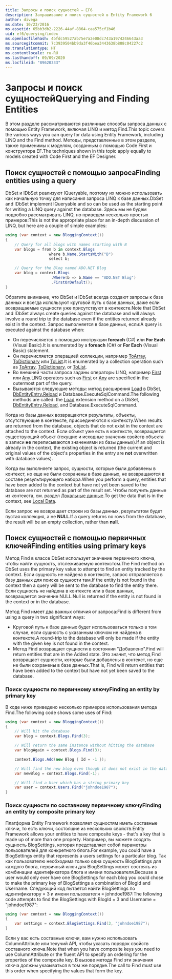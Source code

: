 ```yaml
---
title: Запросы и поиск сущностей — EF6
description: Запрашивание и поиск сущностей в Entity Framework 6
author: divega
ms.date: 10/23/2016
ms.assetid: 65bb3db2-2226-44af-8864-caa575cf1b46
uid: ef6/querying/index
ms.openlocfilehash: 4bfdc59527ab75e7a2e08dc743a1974246643aa3
ms.sourcegitcommit: 7c3939504bb9da3f46bea3443638b808c04227c2
ms.translationtype: HT
ms.contentlocale: ru-RU
ms.lasthandoff: 09/09/2020
ms.locfileid: "89620333"
---
```

# <a name="querying-and-finding-entities"></a><span data-ttu-id="21fb7-103">Запросы и поиск сущностей</span><span class="sxs-lookup"><span data-stu-id="21fb7-103">Querying and Finding Entities</span></span>
<span data-ttu-id="21fb7-104">В этом разделе рассматриваются различные способы запроса данных с помощью Entity Framework, включая LINQ и метод Find.</span><span class="sxs-lookup"><span data-stu-id="21fb7-104">This topic covers the various ways you can query for data using Entity Framework, including LINQ and the Find method.</span></span> <span data-ttu-id="21fb7-105">Методы, представленные в этом разделе, также применимы к моделям, созданным с помощью Code First и конструктора EF.</span><span class="sxs-lookup"><span data-stu-id="21fb7-105">The techniques shown in this topic apply equally to models created with Code First and the EF Designer.</span></span>  

## <a name="finding-entities-using-a-query"></a><span data-ttu-id="21fb7-106">Поиск сущностей с помощью запроса</span><span class="sxs-lookup"><span data-stu-id="21fb7-106">Finding entities using a query</span></span>  

<span data-ttu-id="21fb7-107">DbSet и IDbSet реализуют IQueryable, поэтому их можно использовать как начальную точку для написания запроса LINQ к базе данных.</span><span class="sxs-lookup"><span data-stu-id="21fb7-107">DbSet and IDbSet implement IQueryable and so can be used as the starting point for writing a LINQ query against the database.</span></span> <span data-ttu-id="21fb7-108">Здесь мы не будем подробно рассматривать LINQ, но приведем несколько простых примеров:</span><span class="sxs-lookup"><span data-stu-id="21fb7-108">This is not the appropriate place for an in-depth discussion of LINQ, but here are a couple of simple examples:</span></span>  

``` csharp
using (var context = new BloggingContext())
{
    // Query for all blogs with names starting with B
    var blogs = from b in context.Blogs
                   where b.Name.StartsWith("B")
                   select b;

    // Query for the Blog named ADO.NET Blog
    var blog = context.Blogs
                    .Where(b => b.Name == "ADO.NET Blog")
                    .FirstOrDefault();
}
```  

<span data-ttu-id="21fb7-109">Обратите внимание, что DbSet и IDbSet всегда создают запросы к базе данных и всегда используют круговой путь к базе данных, даже если возвращаемые сущности уже присутствуют в контексте.</span><span class="sxs-lookup"><span data-stu-id="21fb7-109">Note that DbSet and IDbSet always create queries against the database and will always involve a round trip to the database even if the entities returned already exist in the context.</span></span> <span data-ttu-id="21fb7-110">Запрос выполняется в базе данных, если:</span><span class="sxs-lookup"><span data-stu-id="21fb7-110">A query is executed against the database when:</span></span>  

- <span data-ttu-id="21fb7-111">Он перечисляется с помощью инструкции **foreach** (C#) или **For Each** (Visual Basic).</span><span class="sxs-lookup"><span data-stu-id="21fb7-111">It is enumerated by a **foreach** (C#) or **For Each** (Visual Basic) statement.</span></span>  
- <span data-ttu-id="21fb7-112">Он перечисляется операцией коллекции, например [ToArray](https://msdn.microsoft.com/library/bb298736), [ToDictionary](https://msdn.microsoft.com/library/system.linq.enumerable.todictionary) или [ToList](https://msdn.microsoft.com/library/bb342261).</span><span class="sxs-lookup"><span data-stu-id="21fb7-112">It is enumerated by a collection operation such as [ToArray](https://msdn.microsoft.com/library/bb298736), [ToDictionary](https://msdn.microsoft.com/library/system.linq.enumerable.todictionary), or [ToList](https://msdn.microsoft.com/library/bb342261).</span></span>  
- <span data-ttu-id="21fb7-113">Во внешней части запроса заданы операторы LINQ, например [First](https://msdn.microsoft.com/library/bb291976) или [Any](https://msdn.microsoft.com/library/bb337697).</span><span class="sxs-lookup"><span data-stu-id="21fb7-113">LINQ operators such as [First](https://msdn.microsoft.com/library/bb291976) or [Any](https://msdn.microsoft.com/library/bb337697) are specified in the outermost part of the query.</span></span>  
- <span data-ttu-id="21fb7-114">Вызываются следующие методы: метод расширения [Load](https://msdn.microsoft.com/library/system.data.entity.dbextensions.load) в DbSet, [DbEntityEntry.Reload](https://msdn.microsoft.com/library/system.data.entity.infrastructure.dbentityentry.reload.aspx) и Database.ExecuteSqlCommand.</span><span class="sxs-lookup"><span data-stu-id="21fb7-114">The following methods are called: the [Load](https://msdn.microsoft.com/library/system.data.entity.dbextensions.load) extension method on a DbSet, [DbEntityEntry.Reload](https://msdn.microsoft.com/library/system.data.entity.infrastructure.dbentityentry.reload.aspx), and Database.ExecuteSqlCommand.</span></span>  

<span data-ttu-id="21fb7-115">Когда из базы данных возвращаются результаты, объекты, отсутствующие в контексте, присоединяются к контексту.</span><span class="sxs-lookup"><span data-stu-id="21fb7-115">When results are returned from the database, objects that do not exist in the context are attached to the context.</span></span> <span data-ttu-id="21fb7-116">Если объект уже есть в контексте, возвращается существующий объект (текущие и исходные значения свойств объекта в записи **не** переписываются значениями из базы данных).</span><span class="sxs-lookup"><span data-stu-id="21fb7-116">If an object is already in the context, the existing object is returned (the current and original values of the object's properties in the entry are **not** overwritten with database values).</span></span>  

<span data-ttu-id="21fb7-117">Когда вы выполняете запрос, сущности, которые были добавлены в контекст, но еще не были сохранены в базе данных, не возвращаются в составе результирующего набора.</span><span class="sxs-lookup"><span data-stu-id="21fb7-117">When you perform a query, entities that have been added to the context but have not yet been saved to the database are not returned as part of the result set.</span></span> <span data-ttu-id="21fb7-118">Чтобы получить данные из контекста, см. раздел [Локальные данные](xref:ef6/querying/local-data).</span><span class="sxs-lookup"><span data-stu-id="21fb7-118">To get the data that is in the context, see [Local Data](xref:ef6/querying/local-data).</span></span>  

<span data-ttu-id="21fb7-119">Если запрос не возвращает строки из базы данных, результатом будет пустая коллекция, а не **NULL**.</span><span class="sxs-lookup"><span data-stu-id="21fb7-119">If a query returns no rows from the database, the result will be an empty collection, rather than **null**.</span></span>  

## <a name="finding-entities-using-primary-keys"></a><span data-ttu-id="21fb7-120">Поиск сущностей с помощью первичных ключей</span><span class="sxs-lookup"><span data-stu-id="21fb7-120">Finding entities using primary keys</span></span>  

<span data-ttu-id="21fb7-121">Метод Find в классе DbSet использует значение первичного ключа, чтобы найти сущность, отслеживаемую контекстом.</span><span class="sxs-lookup"><span data-stu-id="21fb7-121">The Find method on DbSet uses the primary key value to attempt to find an entity tracked by the context.</span></span> <span data-ttu-id="21fb7-122">Если сущность не найдена в контексте, запрос отправляется в базу данных для поиска сущности там.</span><span class="sxs-lookup"><span data-stu-id="21fb7-122">If the entity is not found in the context then a query will be sent to the database to find the entity there.</span></span> <span data-ttu-id="21fb7-123">Если сущность не найдена в контексте или в базе данных, возвращается значение NULL.</span><span class="sxs-lookup"><span data-stu-id="21fb7-123">Null is returned if the entity is not found in the context or in the database.</span></span>  

<span data-ttu-id="21fb7-124">Метод Find имеет два важных отличия от запроса:</span><span class="sxs-lookup"><span data-stu-id="21fb7-124">Find is different from using a query in two significant ways:</span></span>  

- <span data-ttu-id="21fb7-125">Круговой путь к базе данных будет использоваться только в том случае, если сущность с указанным ключом не найдена в контексте.</span><span class="sxs-lookup"><span data-stu-id="21fb7-125">A round-trip to the database will only be made if the entity with the given key is not found in the context.</span></span>  
- <span data-ttu-id="21fb7-126">Метод Find возвращает сущности в состоянии "Добавлено".</span><span class="sxs-lookup"><span data-stu-id="21fb7-126">Find will return entities that are in the Added state.</span></span> <span data-ttu-id="21fb7-127">Это значит, что метод Find возвращает сущности, которые были добавлены в контекст, но еще не были сохранены в базе данных.</span><span class="sxs-lookup"><span data-stu-id="21fb7-127">That is, Find will return entities that have been added to the context but have not yet been saved to the database.</span></span>  
### <a name="finding-an-entity-by-primary-key"></a><span data-ttu-id="21fb7-128">Поиск сущности по первичному ключу</span><span class="sxs-lookup"><span data-stu-id="21fb7-128">Finding an entity by primary key</span></span>  

<span data-ttu-id="21fb7-129">В коде ниже приведено несколько примеров использования метода Find.</span><span class="sxs-lookup"><span data-stu-id="21fb7-129">The following code shows some uses of Find:</span></span>  

``` csharp
using (var context = new BloggingContext())
{
    // Will hit the database
    var blog = context.Blogs.Find(3);

    // Will return the same instance without hitting the database
    var blogAgain = context.Blogs.Find(3);

    context.Blogs.Add(new Blog { Id = -1 });

    // Will find the new blog even though it does not exist in the database
    var newBlog = context.Blogs.Find(-1);

    // Will find a User which has a string primary key
    var user = context.Users.Find("johndoe1987");
}
```  

### <a name="finding-an-entity-by-composite-primary-key"></a><span data-ttu-id="21fb7-130">Поиск сущности по составному первичному ключу</span><span class="sxs-lookup"><span data-stu-id="21fb7-130">Finding an entity by composite primary key</span></span>  

<span data-ttu-id="21fb7-131">Платформа Entity Framework позволяет сущностям иметь составные ключи, то есть ключи, состоящие из нескольких свойств.</span><span class="sxs-lookup"><span data-stu-id="21fb7-131">Entity Framework allows your entities to have composite keys - that's a key that is made up of more than one property.</span></span> <span data-ttu-id="21fb7-132">Например, вы можете создать сущность BlogSettings, которая представляет собой параметры пользователей для конкретного блога.</span><span class="sxs-lookup"><span data-stu-id="21fb7-132">For example, you could have a BlogSettings entity that represents a users settings for a particular blog.</span></span> <span data-ttu-id="21fb7-133">Так как пользователю необходима только одна сущность BlogSettings для каждого блога, первичный ключ для BlogSettings может состоять из комбинации идентификатора блога и имени пользователя.</span><span class="sxs-lookup"><span data-stu-id="21fb7-133">Because a user would only ever have one BlogSettings for each blog you could chose to make the primary key of BlogSettings a combination of BlogId and Username.</span></span> <span data-ttu-id="21fb7-134">Следующий код пытается найти BlogSettings по идентификатору = 3 и имени пользователя = johndoe1987:</span><span class="sxs-lookup"><span data-stu-id="21fb7-134">The following code attempts to find the BlogSettings with BlogId = 3 and Username = "johndoe1987":</span></span>  

``` csharp  
using (var context = new BloggingContext())
{
    var settings = context.BlogSettings.Find(3, "johndoe1987");
}
```  

<span data-ttu-id="21fb7-135">Если у вас есть составные ключи, вам нужно использовать ColumnAttribute или текучий API, чтобы указать порядок свойств составного ключа.</span><span class="sxs-lookup"><span data-stu-id="21fb7-135">Note that when you have composite keys you need to use ColumnAttribute or the fluent API to specify an ordering for the properties of the composite key.</span></span> <span data-ttu-id="21fb7-136">В вызове метода Find эти значения ключа должны указываться в том же порядке.</span><span class="sxs-lookup"><span data-stu-id="21fb7-136">The call to Find must use this order when specifying the values that form the key.</span></span>  
